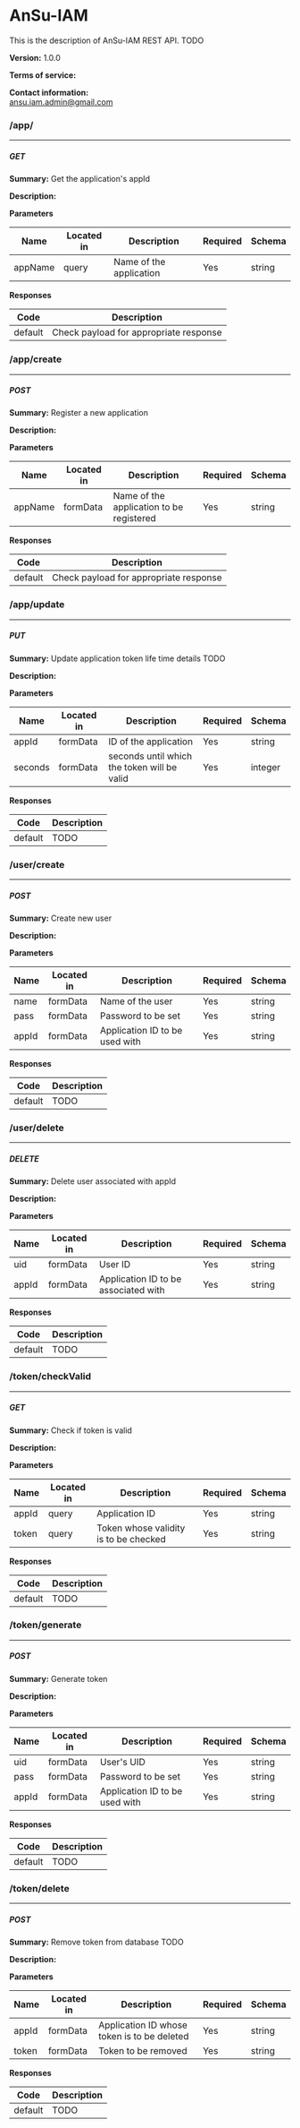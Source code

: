 AnSu-IAM
========
This is the description of AnSu-IAM REST API. TODO

**Version:** 1.0.0

**Terms of service:**  


**Contact information:**  
ansu.iam.admin@gmail.com  

### /app/
---
##### ***GET***
**Summary:** Get the application's appId

**Description:** 

**Parameters**

| Name | Located in | Description | Required | Schema |
| ---- | ---------- | ----------- | -------- | ---- |
| appName | query | Name of the application | Yes | string |

**Responses**

| Code | Description |
| ---- | ----------- |
| default | Check payload for appropriate response |

### /app/create
---
##### ***POST***
**Summary:** Register a new application

**Description:** 

**Parameters**

| Name | Located in | Description | Required | Schema |
| ---- | ---------- | ----------- | -------- | ---- |
| appName | formData | Name of the application to be registered | Yes | string |

**Responses**

| Code | Description |
| ---- | ----------- |
| default | Check payload for appropriate response |

### /app/update
---
##### ***PUT***
**Summary:** Update application token life time details TODO

**Description:** 

**Parameters**

| Name | Located in | Description | Required | Schema |
| ---- | ---------- | ----------- | -------- | ---- |
| appId | formData | ID of the application | Yes | string |
| seconds | formData | seconds until which the token will be valid | Yes | integer |

**Responses**

| Code | Description |
| ---- | ----------- |
| default | TODO |

### /user/create
---
##### ***POST***
**Summary:** Create new user

**Description:** 

**Parameters**

| Name | Located in | Description | Required | Schema |
| ---- | ---------- | ----------- | -------- | ---- |
| name | formData | Name of the user | Yes | string |
| pass | formData | Password to be set | Yes | string |
| appId | formData | Application ID to be used with | Yes | string |

**Responses**

| Code | Description |
| ---- | ----------- |
| default | TODO |

### /user/delete
---
##### ***DELETE***
**Summary:** Delete user associated with appId

**Description:** 

**Parameters**

| Name | Located in | Description | Required | Schema |
| ---- | ---------- | ----------- | -------- | ---- |
| uid | formData | User ID | Yes | string |
| appId | formData | Application ID to be associated with | Yes | string |

**Responses**

| Code | Description |
| ---- | ----------- |
| default | TODO |

### /token/checkValid
---
##### ***GET***
**Summary:** Check if token is valid

**Description:** 

**Parameters**

| Name | Located in | Description | Required | Schema |
| ---- | ---------- | ----------- | -------- | ---- |
| appId | query | Application ID | Yes | string |
| token | query | Token whose validity is to be checked | Yes | string |

**Responses**

| Code | Description |
| ---- | ----------- |
| default | TODO |

### /token/generate
---
##### ***POST***
**Summary:** Generate token

**Description:** 

**Parameters**

| Name | Located in | Description | Required | Schema |
| ---- | ---------- | ----------- | -------- | ---- |
| uid | formData | User's UID | Yes | string |
| pass | formData | Password to be set | Yes | string |
| appId | formData | Application ID to be used with | Yes | string |

**Responses**

| Code | Description |
| ---- | ----------- |
| default | TODO |

### /token/delete
---
##### ***POST***
**Summary:** Remove token from database TODO

**Description:** 

**Parameters**

| Name | Located in | Description | Required | Schema |
| ---- | ---------- | ----------- | -------- | ---- |
| appId | formData | Application ID whose token is to be deleted | Yes | string |
| token | formData | Token to be removed | Yes | string |

**Responses**

| Code | Description |
| ---- | ----------- |
| default | TODO |
